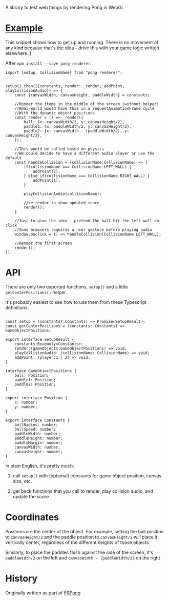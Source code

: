 A library to test web things by rendering Pong in WebGL

# [Example](https://dakom.github.io/pong-renderer/)

This snippet shows how to get up and running. There is no movement of any kind because that's the idea - drive this with your game logic written elsewhere :)

After `npm install --save pong-renderer`:

```
import {setup, CollisionName} from "pong-renderer";


setup().then(({constants, render: _render, addPoint, playCollisionAudio}) => {
    const {canvasWidth, canvasHeight, paddleWidth} = constants;

    //Render the items in the middle of the screen (without helper)
    //Real-world would have this in a requestAnimationFrame cycle
    //With the dynamic object positions
    const render = () => _render({
        ball: {x: canvasWidth/2, y: canvasHeight/2},
        paddle1: {x: paddleWidth/2, y: canvasHeight/2},
        paddle2: {x: canvasWidth - (paddleWidth/2), y: canvasHeight/2},
    });

    //This would be called based on physics
    //We could decide to have a different audio player or use the default 
    const handleCollision = (collisionName:CollisionName) => {
        if(collisionName === CollisionName.LEFT_WALL) {
            addPoint(2);
        } else if(collisionName === CollisionName.RIGHT_WALL) {
            addPoint(1);
        } 

        playCollisionAudio(collisionName);

        //re-render to show updated score
        render();
    }

    //Just to give the idea - pretend the ball hit the left wall on click
    //Some browsers requires a user gesture before playing audio
    window.onclick = () => handleCollision(CollisionName.LEFT_WALL);

    //Render the first screen
    render();
});

```

# API

There are only two exported functions, `setup()` and a little `getCenterPositions()` helper.

It's probably easiest to see how to use them from these Typescript definitions:

```

const setup = (constants?:Constants) => Promise<SetupResult>;
const getCenterPositions = (constants: Constants) => GameObjectPositions;

export interface SetupResult {
    constants:Readonly<Constants>;
    render:(gameObjects:GameObjectPositions) => void;
    playCollisionAudio: (collisionName: CollisionName) => void;
    addPoint: (player:1 | 2) => void;
}

interface GameObjectPositions {
    ball: Position;
    paddle1: Position;
    paddle2: Position;
}

export interface Position {
    x: number;
    y: number;
}

export interface Constants {
    ballRadius: number; 
    ballSpeed: number; 
    paddleWidth: number; 
    paddleHeight: number; 
    paddleMargin: number; 
    canvasWidth: number; 
    canvasHeight: number;
}
```

In plain English, it's pretty much: 

1. call `setup()` with (optional) constants for game object position, canvas size, etc.

2. get back functions that you call to render, play collision audio, and update the score

# Coordinates 

Positions are the center of the object. For example, setting the ball position to `canvasHeight/2` and the paddle position to `canvasHeight/2` will place it vertically center, regardless of the different heights of those objects

Similarly, to place the paddles flush against the side of the screen, it's `paddleWidth/2` on the left and `canvasWidth - (paddleWidth/2)` on the right

# History

Originally written as part of [FRPong](https://github.com/dakom/frpong)
